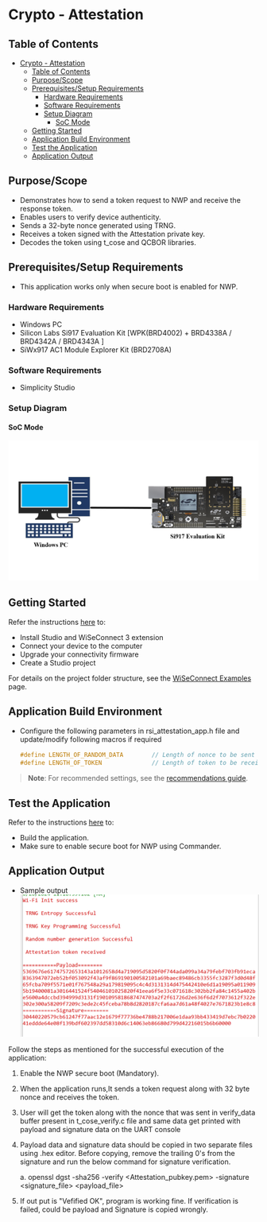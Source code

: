 # Crypto - Attestation

## Table of Contents

- [Crypto - Attestation](#crypto---attestation)
  - [Table of Contents](#table-of-contents)
  - [Purpose/Scope](#purposescope)
  - [Prerequisites/Setup Requirements](#prerequisitessetup-requirements)
    - [Hardware Requirements](#hardware-requirements)
    - [Software Requirements](#software-requirements)
    - [Setup Diagram](#setup-diagram)
      - [SoC Mode](#soc-mode)
  - [Getting Started](#getting-started)
  - [Application Build Environment](#application-build-environment)
  - [Test the Application](#test-the-application)
  - [Application Output](#application-output)

## Purpose/Scope

- Demonstrates how to send a token request to NWP and receive the response token.
- Enables users to verify device authenticity.
- Sends a 32-byte nonce generated using TRNG.
- Receives a token signed with the Attestation private key.
- Decodes the token using t_cose and QCBOR libraries.

## Prerequisites/Setup Requirements

- This application works only when secure boot is enabled for NWP.

### Hardware Requirements

- Windows PC
- Silicon Labs Si917 Evaluation Kit [WPK(BRD4002) + BRD4338A / BRD4342A / BRD4343A ]
- SiWx917 AC1 Module Explorer Kit (BRD2708A)
 
### Software Requirements

- Simplicity Studio

### Setup Diagram

#### SoC Mode

  ![Figure: Introduction](resources/readme/setup_diagram_soc.png)

## Getting Started

Refer the instructions [here](https://docs.silabs.com/wiseconnect/latest/wiseconnect-getting-started/) to:

- Install Studio and WiSeConnect 3 extension
- Connect your device to the computer
- Upgrade your connectivity firmware
- Create a Studio project

For details on the project folder structure, see the [WiSeConnect Examples](https://docs.silabs.com/wiseconnect/latest/wiseconnect-examples/#example-folder-structure) page.

## Application Build Environment

- Configure the following parameters in rsi_attestation_app.h file and update/modify following macros if required

   ```c
   #define LENGTH_OF_RANDOM_DATA        // Length of nonce to be sent along with the attestation request
   #define LENGTH_OF_TOKEN              // Length of token to be received
   ```

> **Note**: For recommended settings, see the [recommendations guide](https://docs.silabs.com/wiseconnect/latest/wiseconnect-developers-guide-prog-recommended-settings/).

## Test the Application

Refer to the instructions [here](https://docs.silabs.com/wiseconnect/latest/wiseconnect-getting-started/) to:

- Build the application.
- Make sure to enable secure boot for NWP using Commander.

## Application Output

- Sample output
![Output](resources/readme/output.png)

Follow the steps as mentioned for the successful execution of the application:

1. Enable the NWP secure boot (Mandatory).
2. When the application runs,It sends a token request along with 32 byte nonce and receives the token. 
3. User will get the token along with the nonce that was sent in verify_data buffer present in t_cose_verify.c file and same data get printed with payload and signature data on the UART console
4. Payload data and signature data should be copied in two separate files using .hex editor. Before copying, remove the trailing 0's from the signature and run the below command for signature verification.

      a. openssl dgst -sha256 -verify <Attestation_pubkey.pem> -signature <signature_file> <payload_file>

5. If out put is "Vefified OK", program is working fine. If  verification is failed, could be payload and Signature is copied wrongly.
